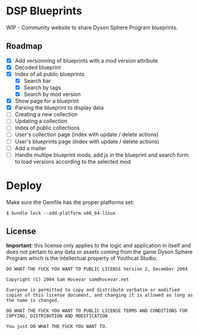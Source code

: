 # DSP Blueprints

WIP - Community website to share Dyson Sphere Program blueprints.

## Roadmap

- [x] Add versionning of blueprints with a mod version attribute
- [x] Decoded blueprint
- [x] Index of all public blueprints
  - [x] Search bar
  - [x] Search by tags
  - [x] Search by mod version
- [x] Show page for a blueprint
- [x] Parsing the blueprint to display data
- [ ] Creating a new collection
- [ ] Updating a collection
- [ ] Index of public collections
- [ ] User's collection page (index with update / delete actions)
- [ ] User's blueprints page (index with update / delete actions)
- [ ] Add a mailer
- [ ] Handle multipe blueprint mods, add js in the blueprint and search form to load versions according to the selected mod

# Deploy

Make sure the Gemfile has the proper platforms set:

```
$ bundle lock --add-platform x86_64-linux
```

## License

**Important**: this license only applies to the logic and application in itself and does not pertain to any data or assets coming from the game Dyson Sphere Program which is the intellectual property of Youthcat Studio.

```
DO WHAT THE FUCK YOU WANT TO PUBLIC LICENSE Version 2, December 2004

Copyright (C) 2004 Sam Hocevar sam@hocevar.net

Everyone is permitted to copy and distribute verbatim or modified copies of this license document, and changing it is allowed as long as the name is changed.

DO WHAT THE FUCK YOU WANT TO PUBLIC LICENSE TERMS AND CONDITIONS FOR COPYING, DISTRIBUTION AND MODIFICATION

You just DO WHAT THE FUCK YOU WANT TO.
```